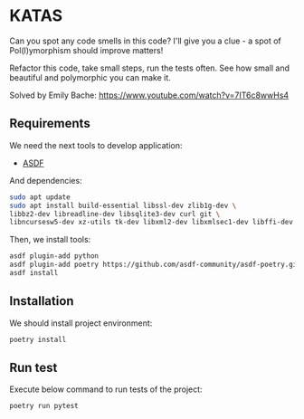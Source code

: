 # KATAS

Can you spot any code smells in this code? I'll give you a clue - a spot of Pol(l)ymorphism should improve matters!

Refactor this code, take small steps, run the tests often. See how small and beautiful and polymorphic you can make it.

Solved by Emily Bache: https://www.youtube.com/watch?v=7IT6c8wwHs4



## Requirements

We need the next tools to develop application:

* [ASDF](https://asdf-vm.com/)

And dependencies:

~~~bash
sudo apt update
sudo apt install build-essential libssl-dev zlib1g-dev \
libbz2-dev libreadline-dev libsqlite3-dev curl git \
libncursesw5-dev xz-utils tk-dev libxml2-dev libxmlsec1-dev libffi-dev liblzma-dev
~~~

Then, we install tools:

~~~bash
asdf plugin-add python
asdf plugin-add poetry https://github.com/asdf-community/asdf-poetry.git
asdf install
~~~~



## Installation

We should install project environment:

~~~bash
poetry install
~~~~


## Run test

Execute below command to run tests of the project:

~~~bash
poetry run pytest 
~~~
